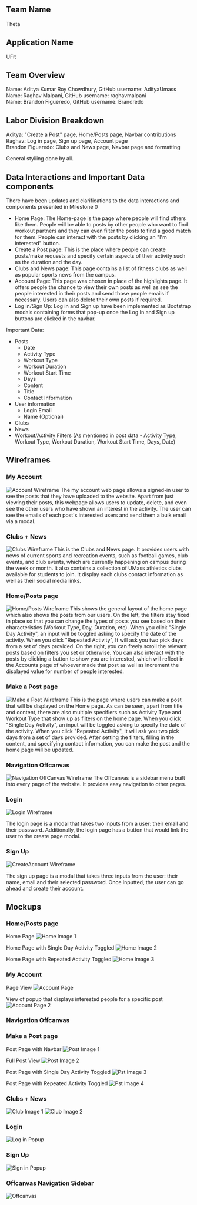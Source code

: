 ## Team Name
Theta

## Application Name
UFit

## Team Overview
Name: Aditya Kumar Roy Chowdhury, GitHub username: AdityaUmass\
Name: Raghav Malpani, GitHub username: raghavmalpani\
Name: Brandon Figueredo, GitHub username: Brandredo

## Labor Division Breakdown
Aditya: "Create a Post" page, Home/Posts page, Navbar contributions\
Raghav: Log in page, Sign up page, Account page\
Brandon Figueredo: Clubs and News page, Navbar page and formatting

General styliing done by all.

## Data Interactions and Important Data components
There have been updates and clarifications to the data interactions and components presented in Milestone 0
* Home Page: The Home-page is the page where people will find others like them. People will be able to posts by other people
who want to find workout partners and they can even filter the posts to find a good match for them. People can interact with the posts by clicking an "I'm interested" button.
* Create a Post page: This is the place where people can create posts/make requests and specify certain aspects of their activity such as the duration and the day.
* Clubs and News page: This page contains a list of fitness clubs as well as popular sports news from the campus.
* Account Page: This page was chosen in place of the highlights page. It offers people the chance to view their own posts as well as see the people interested in their posts and send those people emails if necessary. Users can also delete their own posts if required.
* Log in/Sign Up: Log in and Sign up have been implemented as Bootstrap modals containing forms that pop-up once the Log In and Sign up buttons are clicked in the navbar.

Important Data:
* Posts
    * Date
    * Activity Type
    * Workout Type
    * Workout Duration
    * Workout Start Time
    * Days
    * Content
    * Title
    * Contact Information
* User information
    * Login Email
    * Name (Optional)
* Clubs
* News
* Workout/Activity Filters (As mentioned in post data - Activity Type, Workout Type, Workout Duration, Workout Start Time, Days, Date)

## Wireframes

### My Account
![Account Wireframe](https://github.com/AdityaUmass/cs326-final-theta/blob/master/public/Images/MyAccountWireframe.PNG)
The my account web page allows a signed-in user to see the posts that they have uploaded to the website. Apart from just viewing their posts, this webpage allows users to update, delete, and even see the other users who have shown an interest in the activity. The user can see the emails of each post's interested users and send them a bulk email via a modal.  

### Clubs + News
![Clubs Wireframe](https://github.com/AdityaUmass/cs326-final-theta/blob/master/public/Images/club-wireframe.png?raw=true)
This is the Clubs and News page. It provides users with news of current sports and recreation events, such as football games, club events, and club events, which are currently happening on campus during the week or month. It also contains a collection of UMass athletics clubs available for students to join. It display each clubs contact information as well as their social media links.

### Home/Posts page
![Home/Posts Wireframe](https://github.com/AdityaUmass/cs326-final-theta/blob/master/public/Images/PostpageWireframe.png)
This shows the general layout of the home page which also shows the posts from our users. On the left, the filters stay fixed in place so that you can change the types of posts you see based on their characteristics (Workout Type, Day, Duration, etc). When you click "Single Day Activity", an input will be toggled asking to specify the date of the activity. When you click "Repeated Activity", It will ask you two pick days from a set of days provided. On the right, you can freely scroll the relevant posts based on filters you set or otherwise. You can also interact with the posts by clicking a button to show you are interested, which will reflect in the Accounts page of whoever made that post as well as increment the displayed value for number of people interested.

### Make a Post page
![Make a Post Wireframe](https://github.com/AdityaUmass/cs326-final-theta/blob/master/public/Images/MakePostWireframe.png)
This is the page where users can make a post that will be displayed on the Home page. As can be seen, apart from title and content, there are also multiple specifiers such as Activity Type and Workout Type that show up as filters on the home page. When you click "Single Day Activity", an input will be toggled asking to specify the date of the activity. When you click "Repeated Activity", It will ask you two pick days from a set of days provided. After setting the filters, filling in the content, and specifying contact information, you can make the post and the home page will be updated.

### Navigation Offcanvas
![Navigation OffCanvas Wireframe](https://github.com/AdityaUmass/cs326-final-theta/blob/master/public/Images/navigation-wireframe.png?raw=true)
The Offcanvas is a sidebar menu built into every page of the website. It provides easy navigation to other pages.

### Login
![Login Wireframe](https://github.com/AdityaUmass/cs326-final-theta/blob/master/public/Images/signInwireframe.png)

The login page is a modal that takes two inputs from a user: their email and their password. Additionally, the login page has a button that would link the user to the create page modal.

### Sign Up
![CreateAccount Wireframe](https://github.com/AdityaUmass/cs326-final-theta/blob/master/public/Images/createAccountwireframe.png)

The sign up page is a modal that takes three inputs from the user: their name, email and their selected password. Once inputted, the user can go ahead and create their account.

## Mockups

### Home/Posts page
Home Page
![Home Image 1](https://github.com/AdityaUmass/cs326-final-theta/blob/master/public/Images/HomePage.png)

Home Page with Single Day Activity Toggled
![Home Image 2](https://github.com/AdityaUmass/cs326-final-theta/blob/master/public/Images/HomePage1.png)

Home Page with Repeated Activity Toggled
![Home Image 3](https://github.com/AdityaUmass/cs326-final-theta/blob/master/public/Images/HomePage2.png)

### My Account
Page View
![Account Page](https://github.com/AdityaUmass/cs326-final-theta/blob/master/public/Images/Accounts.png)

View of popup that displays interested people for a specific post
![Account Page 2](https://github.com/AdityaUmass/cs326-final-theta/blob/master/public/Images/InterestedPeople.png)
### Navigation Offcanvas

### Make a Post page
Post Page with Navbar
![Post Image 1](https://github.com/AdityaUmass/cs326-final-theta/blob/master/public/Images/PostPage1.png)

Full Post View
![Post Image 2](https://github.com/AdityaUmass/cs326-final-theta/blob/master/public/Images/PostPage2.png)

Post Page with Single Day Activity Toggled
![Pst Image 3](https://github.com/AdityaUmass/cs326-final-theta/blob/master/public/Images/PostPage3.png)

Post Page with Repeated Activity Toggled
![Pst Image 4](https://github.com/AdityaUmass/cs326-final-theta/blob/master/public/Images/PostPage4.png)

### Clubs + News
![Club Image 1](https://github.com/AdityaUmass/cs326-final-theta/blob/master/public/Images/screenshot.png)
![Club Image 2](https://github.com/AdityaUmass/cs326-final-theta/blob/master/public/Images/screenshot2.png)

### Login
![Log in Popup](https://github.com/AdityaUmass/cs326-final-theta/blob/master/public/Images/Log%20In.png)

### Sign Up
![Sign in Popup](https://github.com/AdityaUmass/cs326-final-theta/blob/master/public/Images/Sign%20up.png)

### Offcanvas Navigation Sidebar
![Offcanvas](https://github.com/AdityaUmass/cs326-final-theta/blob/master/public/Images/navmenu.png)


